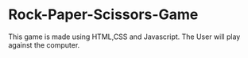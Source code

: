 # Rock-Paper-Scissors-Game
This game is made using HTML,CSS and Javascript.
The User will play against the computer.

